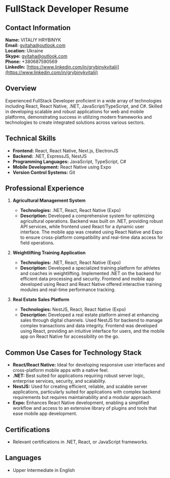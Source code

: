 # FullStack Developer Resume

## Contact Information
**Name:** VITALIY HRYBINYK  
**Email:** [gvitaha@outlook.com](mailto:gvitaha@outlook.com)  
**Location:** Ukraine  
**Skype:** [gvitaha@outlook.com](skype:gvitaha@outlook.com)  
**Phone:** +380687590569  
**LinkedIn:** [https://www.linkedin.com/in/grybinykvitalii](https://www.linkedin.com/in/grybinykvitalii)

## Overview
Experienced FullStack Developer proficient in a wide array of technologies including React, React Native, .NET, JavaScript/TypeScript, and C#. Skilled in developing scalable and robust applications for web and mobile platforms, demonstrating success in utilizing modern frameworks and technologies to create integrated solutions across various sectors.

## Technical Skills
- **Frontend:** React, React Native, Next.js, ElectronJS
- **Backend:** .NET, ExpressJS, NestJS
- **Programming Languages:** JavaScript, TypeScript, C#
- **Mobile Development:** React Native using Expo
- **Version Control Systems:** Git

## Professional Experience

1. **Agricultural Management System**
   - **Technologies:** .NET, React, React Native (Expo)
   - **Description:** Developed a comprehensive system for optimizing agricultural operations. Backend was built on .NET, providing robust API services, while frontend used React for a dynamic user interface. The mobile app was created using React Native and Expo to ensure cross-platform compatibility and real-time data access for field operations.

2. **Weightlifting Training Application**
   - **Technologies:** .NET, React, React Native (Expo)
   - **Description:** Developed a specialized training platform for athletes and coaches in weightlifting. Implemented .NET on the backend for efficient data processing and security. Frontend and mobile app developed using React and React Native offered interactive training modules and real-time performance tracking.

3. **Real Estate Sales Platform**
   - **Technologies:** NestJS, React, React Native (Expo)
   - **Description:** Developed a real estate platform aimed at enhancing sales through digital channels. Used NestJS for backend to manage complex transactions and data integrity. Frontend was developed using React, providing an intuitive interface for users, and the mobile app on React Native for accessibility on the go.

## Common Use Cases for Technology Stack
- **React/React Native:** Ideal for developing responsive user interfaces and cross-platform mobile apps with a native feel.
- **.NET:** Best suited for applications requiring robust server logic, enterprise services, security, and scalability.
- **NestJS:** Used for creating efficient, reliable, and scalable server applications, particularly suited for applications with complex backend requirements but requires maintainability and a modular approach.
- **Expo:** Enhances React Native development, enabling a simplified workflow and access to an extensive library of plugins and tools that ease mobile app development.


## Certifications
- Relevant certifications in .NET, React, or JavaScript frameworks.

## Languages
- Upper Intermediate in English 
